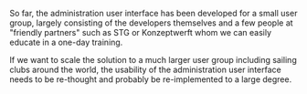 So far, the administration user interface has been developed for a small user group, largely consisting of the developers themselves and a few people at "friendly partners" such as STG or Konzeptwerft whom we can easily educate in a one-day training.

If we want to scale the solution to a much larger user group including sailing clubs around the world, the usability of the administration user interface needs to be re-thought and probably be re-implemented to a large degree.